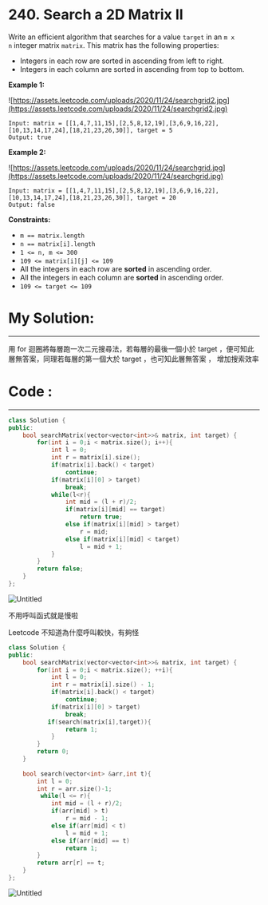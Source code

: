 # 240. Search a 2D Matrix II

Write an efficient algorithm that searches for a value `target` in an `m x n` integer matrix `matrix`. This matrix has the following properties:

- Integers in each row are sorted in ascending from left to right.
- Integers in each column are sorted in ascending from top to bottom.

**Example 1:**

![https://assets.leetcode.com/uploads/2020/11/24/searchgrid2.jpg](https://assets.leetcode.com/uploads/2020/11/24/searchgrid2.jpg)

```
Input: matrix = [[1,4,7,11,15],[2,5,8,12,19],[3,6,9,16,22],[10,13,14,17,24],[18,21,23,26,30]], target = 5
Output: true

```

**Example 2:**

![https://assets.leetcode.com/uploads/2020/11/24/searchgrid.jpg](https://assets.leetcode.com/uploads/2020/11/24/searchgrid.jpg)

```
Input: matrix = [[1,4,7,11,15],[2,5,8,12,19],[3,6,9,16,22],[10,13,14,17,24],[18,21,23,26,30]], target = 20
Output: false

```

**Constraints:**

- `m == matrix.length`
- `n == matrix[i].length`
- `1 <= n, m <= 300`
- `109 <= matrix[i][j] <= 109`
- All the integers in each row are **sorted** in ascending order.
- All the integers in each column are **sorted** in ascending order.
- `109 <= target <= 109`

# My Solution:

---

用 for 迴圈將每層跑一次二元搜尋法，若每層的最後一個小於 target ，便可知此層無答案，同理若每層的第一個大於 target ，也可知此層無答案 ， 增加搜索效率

# Code :

---

```cpp
class Solution {
public:
    bool searchMatrix(vector<vector<int>>& matrix, int target) {
        for(int i = 0;i < matrix.size(); i++){
            int l = 0;
            int r = matrix[i].size();
            if(matrix[i].back() < target)
                continue;
            if(matrix[i][0] > target)
                break;
            while(l<r){
                int mid = (l + r)/2;
                if(matrix[i][mid] == target)
                    return true;
                else if(matrix[i][mid] > target)
                    r = mid;
                else if(matrix[i][mid] < target)
                    l = mid + 1; 
            }
        }
        return false;
    }
};
```

![Untitled](240%20Search%20a%202D%20Matrix%20II%2028d1c980de1146de853dfc30ce74f3f8/Untitled.png)

不用呼叫函式就是慢啦

Leetcode 不知道為什麼呼叫較快，有夠怪

```cpp
class Solution {
public:
    bool searchMatrix(vector<vector<int>>& matrix, int target) {
        for(int i = 0;i < matrix.size(); ++i){
            int l = 0;
            int r = matrix[i].size() - 1;
            if(matrix[i].back() < target)
                continue;
            if(matrix[i][0] > target)
                break;
           if(search(matrix[i],target)){
                return 1;
            }
        }
        return 0;
    }
    
    bool search(vector<int> &arr,int t){
        int l = 0;
        int r = arr.size()-1;
         while(l <= r){
            int mid = (l + r)/2;
            if(arr[mid] > t)
                r = mid - 1;
            else if(arr[mid] < t)
                l = mid + 1; 
            else if(arr[mid] == t)
                return 1;
        }
        return arr[r] == t;
    }
};
```

![Untitled](240%20Search%20a%202D%20Matrix%20II%2028d1c980de1146de853dfc30ce74f3f8/Untitled%201.png)